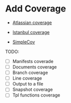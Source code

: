 # Add Coverage

- [Atlassian coverage](https://www.atlassian.com/continuous-delivery/software-testing/code-coverage)

- [Istanbul coverage](https://github.com/gotwarlost/istanbul?tab=readme-ov-file)
- [SimpleCov](https://github.com/simplecov-ruby/simplecov)

TODO:

- [ ] Manifests coverade
- [ ] Documents coverage
- [ ] Branch coverage
- [ ] Line coverage
- [ ] Output to a file
- [ ] Snapshot coverage
- [ ] Tpl functions coverage
